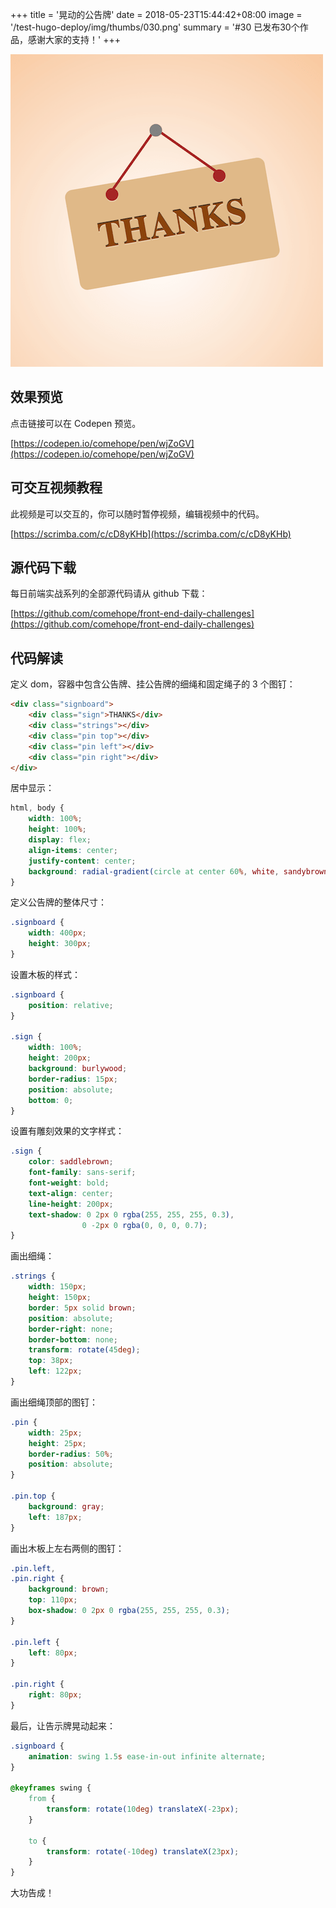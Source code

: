 +++
title = '晃动的公告牌'
date = 2018-05-23T15:44:42+08:00
image = '/test-hugo-deploy/img/thumbs/030.png'
summary = '#30 已发布30个作品，感谢大家的支持！'
+++

![](./work.png)

## 效果预览

点击链接可以在 Codepen 预览。

[https://codepen.io/comehope/pen/wjZoGV](https://codepen.io/comehope/pen/wjZoGV)

## 可交互视频教程

此视频是可以交互的，你可以随时暂停视频，编辑视频中的代码。

[https://scrimba.com/c/cD8yKHb](https://scrimba.com/c/cD8yKHb)

## 源代码下载

每日前端实战系列的全部源代码请从 github 下载：

[https://github.com/comehope/front-end-daily-challenges](https://github.com/comehope/front-end-daily-challenges)

## 代码解读

定义 dom，容器中包含公告牌、挂公告牌的细绳和固定绳子的 3 个图钉：
```html
<div class="signboard">
	<div class="sign">THANKS</div>
	<div class="strings"></div>
	<div class="pin top"></div>
	<div class="pin left"></div>
	<div class="pin right"></div>
</div>
```

居中显示：
```css
html, body {
	width: 100%;
	height: 100%;
	display: flex;
	align-items: center;
	justify-content: center;
	background: radial-gradient(circle at center 60%, white, sandybrown);
}
```

定义公告牌的整体尺寸：
```css
.signboard {
	width: 400px;
	height: 300px;
}
```

设置木板的样式：
```css
.signboard {
	position: relative;
}

.sign {
	width: 100%;
	height: 200px;
	background: burlywood;
	border-radius: 15px;
	position: absolute;
	bottom: 0;
}
```

设置有雕刻效果的文字样式：
```css
.sign {
	color: saddlebrown;
	font-family: sans-serif;
	font-weight: bold;
	text-align: center;
	line-height: 200px;
	text-shadow: 0 2px 0 rgba(255, 255, 255, 0.3),
				0 -2px 0 rgba(0, 0, 0, 0.7);
}
```

画出细绳：
```css
.strings {
	width: 150px;
	height: 150px;
	border: 5px solid brown;
	position: absolute;
	border-right: none;
	border-bottom: none;
	transform: rotate(45deg);
	top: 38px;
	left: 122px;
}
```

画出细绳顶部的图钉：
```css
.pin {
	width: 25px;
	height: 25px;
	border-radius: 50%;
	position: absolute;
}

.pin.top {
	background: gray;
	left: 187px;
}
```

画出木板上左右两侧的图钉：
```css
.pin.left,
.pin.right {
	background: brown;
	top: 110px;
	box-shadow: 0 2px 0 rgba(255, 255, 255, 0.3);
}

.pin.left {
	left: 80px;
}

.pin.right {
	right: 80px;
}
```

最后，让告示牌晃动起来：
```css
.signboard {
	animation: swing 1.5s ease-in-out infinite alternate;
}

@keyframes swing {
	from {
		transform: rotate(10deg) translateX(-23px);
	}

	to {
		transform: rotate(-10deg) translateX(23px);
	}
}
```

大功告成！
